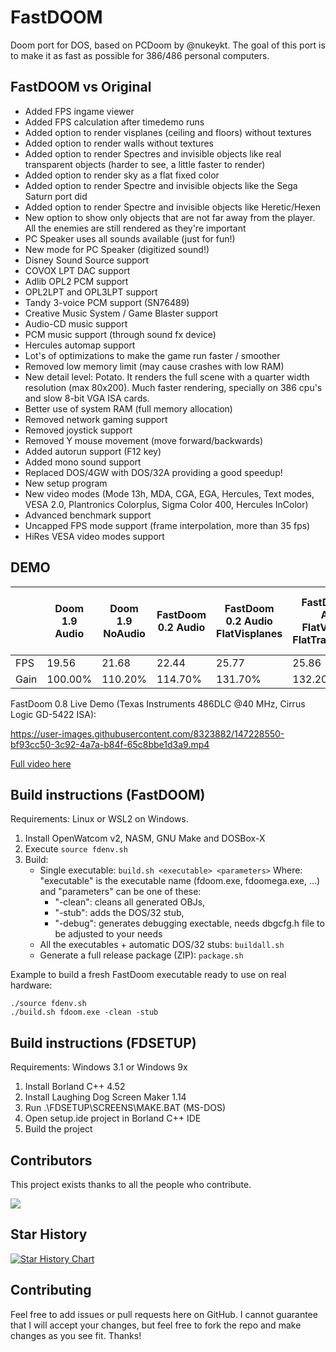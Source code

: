 # FastDOOM
Doom port for DOS, based on PCDoom by @nukeykt. The goal of this port is to make it as fast as possible for 386/486 personal computers.

## FastDOOM vs Original

* Added FPS ingame viewer
* Added FPS calculation after timedemo runs
* Added option to render visplanes (ceiling and floors) without textures
* Added option to render walls without textures
* Added option to render Spectres and invisible objects like real transparent objects (harder to see, a little faster to render)
* Added option to render sky as a flat fixed color
* Added option to render Spectre and invisible objects like the Sega Saturn port did
* Added option to render Spectre and invisible objects like Heretic/Hexen
* New option to show only objects that are not far away from the player. All the enemies are still rendered as they're important
* PC Speaker uses all sounds available (just for fun!)
* New mode for PC Speaker (digitized sound!)
* Disney Sound Source support
* COVOX LPT DAC support
* Adlib OPL2 PCM support
* OPL2LPT and OPL3LPT support
* Tandy 3-voice PCM support (SN76489)
* Creative Music System / Game Blaster support
* Audio-CD music support
* PCM music support (through sound fx device)
* Hercules automap support
* Lot's of optimizations to make the game run faster / smoother
* Removed low memory limit (may cause crashes with low RAM)
* New detail level: Potato. It renders the full scene with a quarter width resolution (max 80x200). Much faster rendering, specially on 386 cpu's and slow 8-bit VGA ISA cards.
* Better use of system RAM (full memory allocation)
* Removed network gaming support
* Removed joystick support
* Removed Y mouse movement (move forward/backwards)
* Added autorun support (F12 key)
* Added mono sound support
* Replaced DOS/4GW with DOS/32A providing a good speedup!
* New setup program
* New video modes (Mode 13h, MDA, CGA, EGA, Hercules, Text modes, VESA 2.0, Plantronics Colorplus, Sigma Color 400, Hercules InColor)
* Advanced benchmark support
* Uncapped FPS mode support (frame interpolation, more than 35 fps)
* HiRes VESA video modes support

## DEMO

|        | Doom 1.9 Audio | Doom 1.9 NoAudio | FastDoom 0.2 Audio | FastDoom 0.2 Audio FlatVisplanes | FastDoom 0.2 Audio FlatVisplanes FlatTransparency | FastDoom 0.2 Audio FlatVisplanes Sega Saturn transparency | FastDoom 0.2 NoAudio | FastDoom 0.2 NoAudio flatVisplanes Sega Saturn transparency |
|--------|----------------|-------------------|--------------------|----------------------------------|----------------------------------------------------|-----------------------------------------------------------|-----------------------|--------------------------------------------------------------|
| FPS    | 19.56          | 21.68             | 22.44              | 25.77                            | 25.86                                              | 26.02                                                     | 24.79                 | 29.05                                                        |
| Gain | 100.00%        | 110.20%           | 114.70%            | 131.70%                          | 132.20%                                            | 133.00%                                                   | 126.74%               | 148.52%                                                      |

FastDoom 0.8 Live Demo (Texas Instruments 486DLC @40 MHz, Cirrus Logic GD-5422 ISA):

https://user-images.githubusercontent.com/8323882/147228550-bf93cc50-3c92-4a7a-b84f-65c8bbe1d3a9.mp4

[Full video here](https://www.youtube.com/watch?v=qizwu6dozvc)

## Build instructions (FastDOOM)

Requirements: Linux or WSL2 on Windows.

1. Install OpenWatcom v2, NASM, GNU Make and DOSBox-X
2. Execute `source fdenv.sh`
3. Build:
    - Single executable: `build.sh <executable> <parameters>` Where: "executable" is the executable name (fdoom.exe, fdoomega.exe, ...) and "parameters" can be one of these:
        * "-clean": cleans all generated OBJs, 
        * "-stub": adds the DOS/32 stub, 
        * "-debug": generates debugging exectable, needs dbgcfg.h file to be adjusted to your needs
    - All the executables + automatic DOS/32 stubs: `buildall.sh`
    - Generate a full release package (ZIP): `package.sh`

Example to build a fresh FastDoom executable ready to use on real hardware:

```
./source fdenv.sh
./build.sh fdoom.exe -clean -stub
```

## Build instructions (FDSETUP)

Requirements: Windows 3.1 or Windows 9x

1. Install Borland C++ 4.52
2. Install Laughing Dog Screen Maker 1.14
3. Run .\FDSETUP\SCREENS\MAKE.BAT (MS-DOS)
4. Open setup.ide project in Borland C++ IDE
5. Build the project

## Contributors

This project exists thanks to all the people who contribute.

<a href="https://github.com/viti95/FastDoom/graphs/contributors">
<img src="https://contrib.rocks/image?repo=viti95/fastdoom" />
</a>

## Star History

[![Star History Chart](https://api.star-history.com/svg?repos=viti95/FastDoom&type=Date)](https://star-history.com/#viti95/FastDoom&Date)


## Contributing

Feel free to add issues or pull requests here on GitHub. I cannot guarantee that I will accept your changes, but feel free to fork the repo and make changes as you see fit. Thanks!
